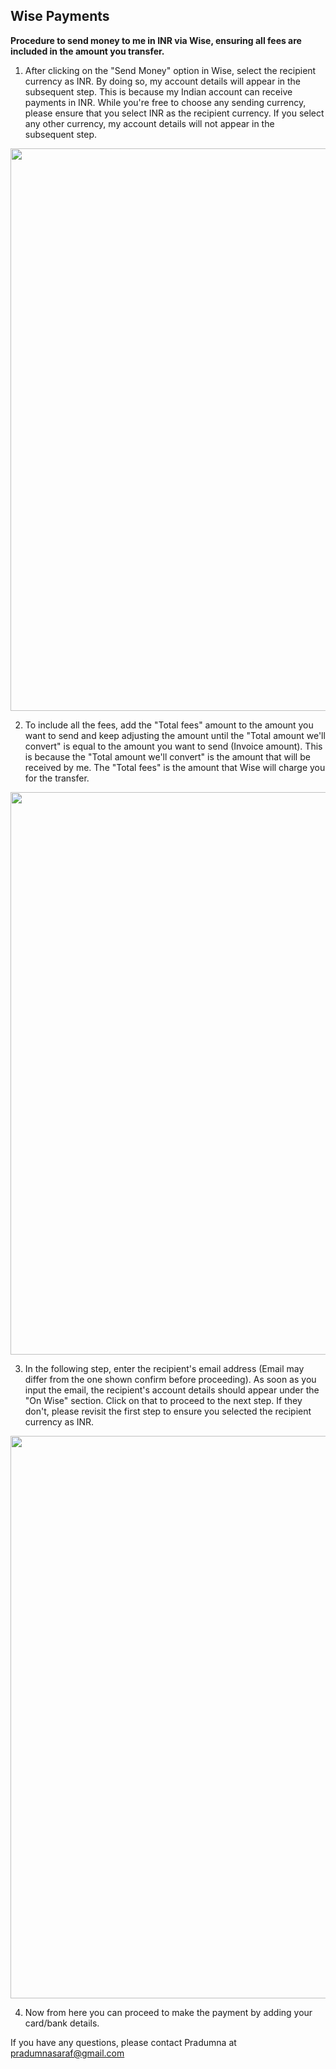 ## Wise Payments

**Procedure to send money to me in INR via Wise, ensuring all fees are included in the amount you transfer.**

1) After clicking on the "Send Money" option in Wise, select the recipient currency as INR. By doing so, my account details will appear in the subsequent step. This is because my Indian account can receive payments in INR. While you're free to choose any sending currency, please ensure that you select INR as the recipient currency. If you select any other currency, my account details will not appear in the subsequent step.

<p align="center">
<img src="./wise-1.png" width="900">
</p>

2) To include all the fees, add the "Total fees" amount to the amount you want to send and keep adjusting the amount until the "Total amount we'll convert" is equal to the amount you want to send (Invoice amount). This is because the "Total amount we'll convert" is the amount that will be received by me. The "Total fees" is the amount that Wise will charge you for the transfer.

<p align="center">
<img src="./wise-2.png" width="900">
</p>

3) In the following step, enter the recipient's email address (Email may differ from the one shown confirm before proceeding). As soon as you input the email, the recipient's account details should appear under the "On Wise" section. Click on that to proceed to the next step. If they don't, please revisit the first step to ensure you selected the recipient currency as INR.

<p align="center">
<img src="./wise-3.png" width="900">
</p>

4) Now from here you can proceed to make the payment by adding your card/bank details.

If you have any questions, please contact Pradumna at pradumnasaraf@gmail.com